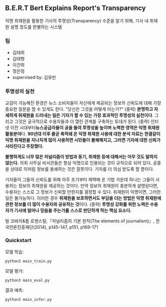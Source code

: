 ## B.E.R.T Bert Explains Report's Transparency

익명 취재원을 활용한 기사의 투명성(Transparency) 수준을 알기 위해, 기사 내 취재원 설명 정도를 판별하는 시스템 

### 팀
- 김태희
- 김태형
- 이건희
- 정은정
- supervised by: 김유빈

### 투명성의 실천
교감이 가능해진 환경은 뉴스 소비자들이 자신에게 제공되는 정보의 신뢰도에 대해 가장 중요한 질문을 할 수 있게도 한다. "당신은 그것을 어떻게 아는가?"
(중략) **분명하고 자세하게 취재원을 드러내는 일은 기자가 할 수 있는 가장 효과적인 투명성의 실천이다**. 그리고 그것은 궁극적으로 수용자들과 더 열린 관계를 구축하는 토대가 된다. (중략) 인터넷 이전 시대부터**뉴스공급자들이 공을 들여 투명성을 높이며 노력한 영역은 익명 취재원 활용분야**다. **90년대 이후 줄곧 축적돼 온 익명 취재원 사용에 대한 분석 자료는 한결같이 익명 취재원을 지나치게 많이 사용하면 시민들이 불쾌해지고, 그러면 기자에 대한 신뢰가 사라진다고 주장했다.**

**불행하게도 너무 많은 저널리즘이 방법과 동기, 취재원 등에 대해서는 아무 것도 말하지 않는다.** 의회 사무실 비서관들은 항상 익명으로 인용되는 것이 규칙으로 되어 있다. 공중을 상대로 이처럼 정보를 봉쇄하는 것은 잘못이다. 기자를 더 의심 받도록 할 뿐이다.

기자들이 그들의 신뢰도를 위해 아주 초기부터 채택해 온 기법 가운데 하나는 그들이 사용하는 정보의 취재원을 제공하는 것이다. 만약 정보의 취재원이 충분하게 설명된다면, 수용자는 스스로 그 정보가 신뢰할 만한지를 결정할 수 있다. 취재원이 익명이면, 그러한 일은 불가능하다. 이러한 경우 **취재원을 보호하면서도 부담을 더는 방법은 익명 취재원에 관한 정보를 더 많이 수용자와 공유하는 것**이다. (중략) **투명성 강화를 위한 노력은 수용자가 기사에 얼마나 믿음을 주는가를 스스로 판단하게 하는 핵심 요소다.**

빌 코바치&톰 로젠스틸,『저널리즘의 기본 원칙(The elements of journalism)』, 한국언론진흥재단(2014), p145-147, p151, p169-171


### Quickstart

모델 학습:
```shell
python3 main_train.py 
```

모델 평가:
```shell
python3 main_eval.py
```

결과 예측:
```shell
python3 main_infer.py
```


